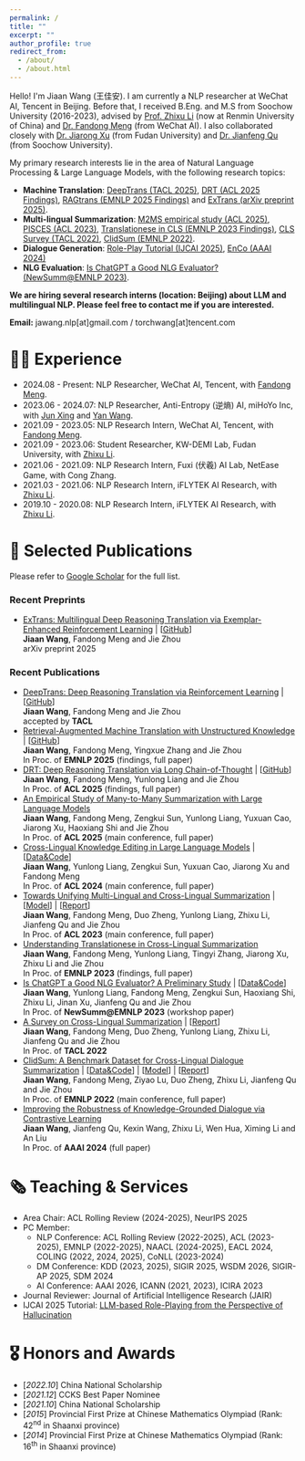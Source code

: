```yaml
---
permalink: /
title: ""
excerpt: ""
author_profile: true
redirect_from: 
  - /about/
  - /about.html
---
```


<span class='anchor' id='about-me'></span>

Hello! I'm Jiaan Wang (王佳安). I am currently a NLP researcher at WeChat AI, Tencent in Beijing. Before that, I received B.Eng. and M.S from Soochow University (2016-2023), advised by [Prof. Zhixu Li](https://sites.google.com/site/zhixuli) (now at Renmin University of China) and [Dr. Fandong Meng](http://fandongmeng.github.io/) (from WeChat AI). I also collaborated closely with [Dr. Jiarong Xu](https://galina0217.github.io/) (from Fudan University) and [Dr. Jianfeng Qu](https://scholar.google.com/citations?user=aTUbmccAAAAJ) (from Soochow University).

My primary research interests lie in the area of Natural Language Processing & Large Language Models, with the following research topics:
- **Machine Translation**: [DeepTrans (TACL 2025)](https://arxiv.org/abs/2504.10187), [DRT (ACL 2025 Findings)](https://arxiv.org/abs/2412.17498), [RAGtrans (EMNLP 2025 Findings)](https://arxiv.org/abs/2412.04342) and [ExTrans (arXiv preprint 2025)](https://arxiv.org/abs/2505.12996).
- **Multi-lingual Summarization**: [M2MS empirical study (ACL 2025)](https://arxiv.org/abs/2505.12983), [PISCES (ACL 2023)](https://arxiv.org/abs/2305.09220), [Translationese in CLS (EMNLP 2023 Findings)](https://arxiv.org/abs/2212.07220), [CLS Survey (TACL 2022)](https://arxiv.org/abs/2203.12515), [ClidSum (EMNLP 2022)](https://arxiv.org/abs/2202.05599). 
- **Dialogue Generation**: [Role-Play Tutorial (IJCAI 2025)](https://ijcai-roleplay.github.io/), [EnCo (AAAI 2024)](https://arxiv.org/abs/2401.04361)
- **NLG Evaluation**: [Is ChatGPT a Good NLG Evaluator? (NewSumm@EMNLP 2023)](https://arxiv.org/abs/2303.04048).

**We are hiring several research interns (location: Beijing) about LLM and multilingual NLP. Please feel free to contact me if you are interested.**

**Email:** jawang.nlp[at]gmail.com / torchwang[at]tencent.com


# 👨‍💼 Experience
- 2024.08 - Present: NLP Researcher, WeChat AI, Tencent, with [Fandong Meng](https://fandongmeng.github.io/).
- 2023.06 - 2024.07: NLP Researcher, Anti-Entropy (逆熵) AI, miHoYo Inc, with [Jun Xing](https://junxnui.github.io/) and [Yan Wang](https://libertywing.github.io/yanwang.github.io/).
- 2021.09 - 2023.05: NLP Research Intern, WeChat AI, Tencent, with [Fandong Meng](https://fandongmeng.github.io/).
- 2021.09 - 2023.06: Student Researcher, KW-DEMI Lab, Fudan University, with [Zhixu Li](https://sites.google.com/site/zhixuli).
- 2021.06 - 2021.09: NLP Research Intern, Fuxi (伏羲) AI Lab, NetEase Game, with Cong Zhang.
- 2021.03 - 2021.06: NLP Research Intern, iFLYTEK AI Research, with [Zhixu Li](https://sites.google.com/site/zhixuli).
- 2019.10 - 2020.08: NLP Research Intern, iFLYTEK AI Research, with [Zhixu Li](https://sites.google.com/site/zhixuli).


# 📝 Selected Publications 
Please refer to [Google Scholar](https://scholar.google.com/citations?user=5S8h7qAAAAAJ) for the full list.    

### Recent Preprints

+ [ExTrans: Multilingual Deep Reasoning Translation via Exemplar-Enhanced Reinforcement Learning](https://arxiv.org/abs/2505.12996) \| [[GitHub](https://github.com/krystalan/DRT)]     
**Jiaan Wang**, Fandong Meng and Jie Zhou  
arXiv preprint 2025       


### Recent Publications
+ [DeepTrans: Deep Reasoning Translation via Reinforcement Learning](https://arxiv.org/abs/2504.10187) \| [[GitHub](https://github.com/krystalan/DRT)]     
**Jiaan Wang**, Fandong Meng and Jie Zhou  
accepted by **TACL**    
+ [Retrieval-Augmented Machine Translation with Unstructured Knowledge](https://arxiv.org/abs/2412.04342) \| [[GitHub](https://github.com/krystalan/RAGtrans)]   
**Jiaan Wang**, Fandong Meng, Yingxue Zhang and Jie Zhou   
In Proc. of **EMNLP 2025** (findings, full paper)   
+ [DRT: Deep Reasoning Translation via Long Chain-of-Thought](https://arxiv.org/abs/2412.17498) \| [[GitHub](https://github.com/krystalan/DRT)]   
**Jiaan Wang**, Fandong Meng, Yunlong Liang and Jie Zhou   
In Proc. of **ACL 2025** (findings, full paper)    
+ [An Empirical Study of Many-to-Many Summarization with Large Language Models](https://arxiv.org/abs/2505.12983)       
**Jiaan Wang**, Fandong Meng, Zengkui Sun, Yunlong Liang, Yuxuan Cao, Jiarong Xu, Haoxiang Shi and Jie Zhou   
In Proc. of **ACL 2025** (main conference, full paper)    
+ [Cross-Lingual Knowledge Editing in Large Language Models](https://arxiv.org/abs/2309.08952) \| [[Data&Code](https://github.com/krystalan/Bi_ZsRE)]  
**Jiaan Wang**, Yunlong Liang, Zengkui Sun, Yuxuan Cao, Jiarong Xu and Fandong Meng   
In Proc. of **ACL 2024** (main conference, full paper)    
+ [Towards Unifying Multi-Lingual and Cross-Lingual Summarization](http://arxiv.org/abs/2305.09220)  \| [[Model](https://huggingface.co/Krystalan/PISCES)] \| [[Report](https://mp.weixin.qq.com/s/JHyXyWrKfj5YrtSZKpfwog)]   
**Jiaan Wang**, Fandong Meng, Duo Zheng, Yunlong Liang, Zhixu Li, Jianfeng Qu and Jie Zhou   
In Proc. of **ACL 2023** (main conference, full paper)
+ [Understanding Translationese in Cross-Lingual Summarization](https://arxiv.org/abs/2212.07220)  
**Jiaan Wang**, Fandong Meng, Yunlong Liang, Tingyi Zhang, Jiarong Xu, Zhixu Li and Jie Zhou  
In Proc. of **EMNLP 2023** (findings, full paper)
+ [Is ChatGPT a Good NLG Evaluator? A Preliminary Study](https://arxiv.org/abs/2303.04048) \| [[Data&Code](https://github.com/krystalan/chatgpt_as_nlg_evaluator)]     
**Jiaan Wang**, Yunlong Liang, Fandong Meng, Zengkui Sun, Haoxiang Shi, Zhixu Li, Jinan Xu, Jianfeng Qu and Jie Zhou  
In Proc. of **NewSumm@EMNLP 2023** (workshop paper)
+ [A Survey on Cross-Lingual Summarization](https://arxiv.org/abs/2203.12515) \| [[Report](https://mp.weixin.qq.com/s/OL6-Yp4NgnTsvXMCHOJMog)]    
**Jiaan Wang**, Fandong Meng, Duo Zheng, Yunlong Liang, Zhixu Li, Jianfeng Qu and Jie Zhou   
In Proc. of **TACL 2022**   
+ [ClidSum: A Benchmark Dataset for Cross-Lingual Dialogue Summarization](https://arxiv.org/abs/2202.05599) \| [[Data&Code](https://github.com/krystalan/ClidSum)] \| [[Model](https://huggingface.co/Krystalan/mdialbart_zh)] \| [[Report](https://mp.weixin.qq.com/s/M8BR3MySZBuu7ixdFi_SRQ)]  
**Jiaan Wang**, Fandong Meng, Ziyao Lu, Duo Zheng, Zhixu Li, Jianfeng Qu and Jie Zhou   
In Proc. of **EMNLP 2022** (main conference, full paper)  
+ [Improving the Robustness of Knowledge-Grounded Dialogue via Contrastive Learning](https://arxiv.org/abs/2401.04361)  
**Jiaan Wang**, Jianfeng Qu, Kexin Wang, Zhixu Li, Wen Hua, Ximing Li and An Liu  
In Proc. of **AAAI 2024** (full paper)  
 


# 🗞️ Teaching & Services
- Area Chair: ACL Rolling Review (2024-2025), NeurIPS 2025
- PC Member:
    - NLP Conference: ACL Rolling Review (2022-2025), ACL (2023-2025), EMNLP (2022-2025), NAACL (2024-2025), EACL 2024, COLING (2022, 2024, 2025), CoNLL (2023-2024)
    - DM Conference: KDD (2023, 2025), SIGIR 2025, WSDM 2026, SIGIR-AP 2025, SDM 2024 
    - AI Conference: AAAI 2026, ICANN (2021, 2023), ICIRA 2023
- Journal Reviewer: Journal of Artificial Intelligence Research (JAIR)
- IJCAI 2025 Tutorial: [LLM-based Role-Playing from the Perspective of Hallucination](https://ijcai-roleplay.github.io/)


# 🎖 Honors and Awards
- [*2022.10*] China National Scholarship
- [*2021.12*] CCKS Best Paper Nominee
- [*2021.10*] China National Scholarship
- [*2015*] Provincial First Prize at Chinese Mathematics Olympiad (Rank: 42<sup>nd</sup> in Shaanxi province) 
- [*2014*] Provincial First Prize at Chinese Mathematics Olympiad (Rank: 16<sup>th</sup> in Shaanxi province)
